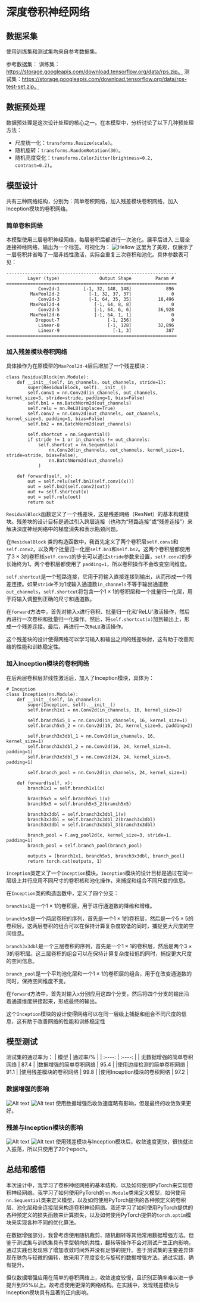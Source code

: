 # 深度卷积神经网络
## 数据采集
使用训练集和测试集均来自参考数据集。

参考数据集：
训练集：https://storage.googleapis.com/download.tensorflow.org/data/rps.zip。
测试集：https://storage.googleapis.com/download.tensorflow.org/data/rps-test-set.zip。

## 数据预处理
数据预处理是这次设计处理的核心之一。在本模型中，分析讨论了以下几种预处理方法：
* 尺度统一化：`transforms.Resize(scale)`。
* 随机旋转：`transforms.RandomRotation(30)`。
* 随机亮度变化：`transforms.ColorJitter(brightness=0.2, contrast=0.2)`。

## 模型设计
共有三种网络结构，分别为：简单卷积网络，加入残差模块卷积网络，加入Inception模块的卷积网络。
### 简单卷积网络
本模型使用三层卷积神经网络，每层卷积后都进行一次池化。展平后进入
三层全连接神经网络，输出为一个标签。可视化为：
![Hellow](image.png)
这里为了美观，仅展示了一层卷积并省略了一层非线性激活，实际会重复三次卷积和池化。具体参数表可见：
```
----------------------------------------------------------------
        Layer (type)               Output Shape         Param #
================================================================
            Conv2d-1         [-1, 32, 148, 148]             896
         MaxPool2d-2           [-1, 32, 37, 37]               0
            Conv2d-3           [-1, 64, 35, 35]          18,496
         MaxPool2d-4             [-1, 64, 8, 8]               0
            Conv2d-5             [-1, 64, 6, 6]          36,928
         MaxPool2d-6             [-1, 64, 1, 1]               0
           Dropout-7                  [-1, 256]               0
            Linear-8                  [-1, 128]          32,896
            Linear-9                    [-1, 3]             387
================================================================
```
### 加入残差模块卷积网络
具体操作为在原模型的`MaxPool2d-4`层后增加了一个残差模块：
```
class ResidualBlock(nn.Module):
    def __init__(self, in_channels, out_channels, stride=1):
        super(ResidualBlock, self).__init__()
        self.conv1 = nn.Conv2d(in_channels, out_channels, kernel_size=3, stride=stride, padding=1, bias=False)
        self.bn1 = nn.BatchNorm2d(out_channels)
        self.relu = nn.ReLU(inplace=True)
        self.conv2 = nn.Conv2d(out_channels, out_channels, kernel_size=3, padding=1, bias=False)
        self.bn2 = nn.BatchNorm2d(out_channels)

        self.shortcut = nn.Sequential()
        if stride != 1 or in_channels != out_channels:
            self.shortcut = nn.Sequential(
                nn.Conv2d(in_channels, out_channels, kernel_size=1, stride=stride, bias=False),
                nn.BatchNorm2d(out_channels)
            )

    def forward(self, x):
        out = self.relu(self.bn1(self.conv1(x)))
        out = self.bn2(self.conv2(out))
        out += self.shortcut(x)
        out = self.relu(out)
        return out
```
`ResidualBlock`函数定义了一个残差块，这是残差网络（ResNet）的基本构建模块。残差块的设计目标是通过引入跨层连接（也称为“短路连接”或“残差连接”）来解决深度神经网络中的梯度消失和表示瓶颈问题。

在`ResidualBlock` 类的构造函数中，我首先定义了两个卷积层`self.conv1`和`self.conv2`，以及两个批量归一化层`self.bn1`和`self.bn2`。这两个卷积层都使用了$3\times 3$的卷积核`self.conv1`的步长可以通过`stride`参数来设置，`self.conv2`的步长始终为$1$。两个卷积层都使用了 `padding=1`，所以卷积操作不会改变空间维度。

`self.shortcut`是一个短路连接，它用于将输入直接连接到输出，从而形成一个残差连接。如果`stride`不为$1$或输入通道数`in_channels`不等于输出通道数`out_channels`，`self.shortcut`将包含一个$1\times 1$的卷积层和一个批量归一化层，用于将输入调整到正确的尺寸和通道数。

在`forward`方法中，首先对输入`x`进行卷积、批量归一化和'ReLU'激活操作，然后再进行一次卷积和批量归一化操作。然后，将`self.shortcut(x)`加到输出上，形成一个残差连接。最后，再进行一次`ReLU`激活操作。

这个残差块的设计使得网络可以学习输入和输出之间的残差映射，这有助于改善网络的性能和训练稳定性。
### 加入Inception模块的卷积网络
在后两层卷积层非线性激活后，加入了Inception模块，具体为：
```
# Inception
class Inception(nn.Module):
    def __init__(self, in_channels):
        super(Inception, self).__init__()
        self.branch1x1 = nn.Conv2d(in_channels, 16, kernel_size=1)

        self.branch5x5_1 = nn.Conv2d(in_channels, 16, kernel_size=1)
        self.branch5x5_2 = nn.Conv2d(16, 24, kernel_size=5, padding=2)

        self.branch3x3dbl_1 = nn.Conv2d(in_channels, 16, kernel_size=1)
        self.branch3x3dbl_2 = nn.Conv2d(16, 24, kernel_size=3, padding=1)
        self.branch3x3dbl_3 = nn.Conv2d(24, 24, kernel_size=3, padding=1)

        self.branch_pool = nn.Conv2d(in_channels, 24, kernel_size=1)

    def forward(self, x):
        branch1x1 = self.branch1x1(x)

        branch5x5 = self.branch5x5_1(x)
        branch5x5 = self.branch5x5_2(branch5x5)

        branch3x3dbl = self.branch3x3dbl_1(x)
        branch3x3dbl = self.branch3x3dbl_2(branch3x3dbl)
        branch3x3dbl = self.branch3x3dbl_3(branch3x3dbl)

        branch_pool = F.avg_pool2d(x, kernel_size=3, stride=1, padding=1)
        branch_pool = self.branch_pool(branch_pool)

        outputs = [branch1x1, branch5x5, branch3x3dbl, branch_pool]
        return torch.cat(outputs, 1)
```
`Inception`类定义了一个`Inception`模块。`Inception`模块的设计目标是通过在同一层级上并行应用不同尺寸的卷积核和池化操作，来捕捉和组合不同尺度的信息。

在`Inception`类的构造函数中，定义了四个分支：

`branch1x1`是一个$1\times1$的卷积层，用于进行通道数的降维和增维。

`branch5x5`是一个两层卷积的序列，首先是一个$1\times1$的卷积层，然后是一个$5\times5$的卷积层。这两层卷积的组合可以在保持计算复杂度较低的同时，捕捉更大尺度的空间信息。

`branch3x3dbl`是一个三层卷积的序列，首先是一个$1\times1$的卷积层，然后是两个$3\times3$的卷积层。这三层卷积的组合可以在保持计算复杂度较低的同时，捕捉更大尺度的空间信息。

`branch_pool`是一个平均池化层和一个$1\times1$的卷积层的组合，用于在改变通道数的同时，保持空间维度不变。

在`forward`方法中，首先对输入`x`分别应用这四个分支，然后将四个分支的输出沿着通道维度拼接起来，形成最终的输出。

这个`Inception`模块的设计使得网络可以在同一层级上捕捉和组合不同尺度的信息，这有助于改善网络的性能和训练稳定性
## 模型测试
测试集的通过率为：
| 模型 | 通过率/% |
| :----: | :----: |
| 无数据增强的简单卷积网络 | 87.4 |
|数据增强的简单卷积网络 | 95.4 |
|使用边缘检测的简单卷积网络 | 91.1 |
|使用残差模块的卷积网络 | 99.8 |
|使用Inception模块的卷积网络 | 97.2 |
### 数据增强的影响
![Alt text](image-2.png)
![Alt text](image-3.png)
使用数据增强后收敛速度略有影响，但是最终的收敛效果更好。
### 残差与Inception模块的影响
![Alt text](image-4.png)
![Alt text](image-5.png)
使用残差模块与Inception模块后，收敛速度更快，很快就进入振荡，所以只使用了20个epoch。
## 总结和感悟
本次设计中，我学习了卷积神经网络的基本结构，以及如何使用PyTorch来实现卷积神经网络。我学习了如何使用PyTorch的`nn.Module`类来定义模型，如何使用`nn.Sequential`类来定义模型，以及如何使用PyTorch提供的各种预定义的卷积层、池化层和全连接层来构造卷积神经网络。我还学习了如何使用PyTorch提供的各种预定义的损失函数来计算损失，以及如何使用PyTorch提供的`torch.optim`模块来实现各种不同的优化算法。

在数据增强部分，我曾考虑使用随机裁剪、随机翻转等其他常用数据增强方法。但鉴于测试集与训练集具有手型朝向的共性，翻转等操作不会对测试产生正向影响，通过实践也发现除了增加收敛时间外并没有足够的提升。鉴于测试集的主要差异体现在肤色与轻微的偏转，故采用了亮度变化与旋转的数据增强方法。通过实践，确有提升。

但仅数据增强应用在简单的卷积网络上，收敛速度较慢，且识别正确率难以进一步提升到$95\%$以上。故考虑使用更深的网络结构。在实践中，发现残差模块与Inception模块具有显著的正向影响。